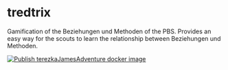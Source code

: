 # tredtrix
Gamification of the Beziehungen und Methoden of the PBS. Provides an easy way for the scouts to learn the relationship between Beziehungen und Methoden. 

[![Publish terezkaJamesAdventure docker image](https://github.com/jimmylevell/terezkaJamesAdventure/actions/workflows/action.yml/badge.svg)](https://github.com/jimmylevell/terezkaJamesAdventure/actions/workflows/action.yml)  
